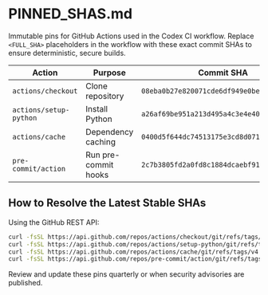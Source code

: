 # PINNED_SHAS.md

Immutable pins for GitHub Actions used in the Codex CI workflow. Replace `<FULL_SHA>` placeholders in the workflow with these exact commit SHAs to ensure deterministic, secure builds.

| Action | Purpose | Commit SHA |
|---|---|---|
| `actions/checkout` | Clone repository | `08eba0b27e820071cde6df949e0beb9ba4906955` |
| `actions/setup-python` | Install Python | `a26af69be951a213d495a4c3e4e4022e16d87065` |
| `actions/cache` | Dependency caching | `0400d5f644dc74513175e3cd8d07132dd4860809` |
| `pre-commit/action` | Run pre-commit hooks | `2c7b3805fd2a0fd8c1884dcaebf91fc102a13ecd` |

## How to Resolve the Latest Stable SHAs

Using the GitHub REST API:

```bash
curl -fsSL https://api.github.com/repos/actions/checkout/git/refs/tags/v4 | jq -r '.object.sha'
curl -fsSL https://api.github.com/repos/actions/setup-python/git/refs/tags/v5 | jq -r '.object.sha'
curl -fsSL https://api.github.com/repos/actions/cache/git/refs/tags/v4 | jq -r '.object.sha'
curl -fsSL https://api.github.com/repos/pre-commit/action/git/refs/tags/v3.0.1 | jq -r '.object.sha'
```

Review and update these pins quarterly or when security advisories are published.
